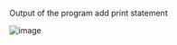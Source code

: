 Output of the program add print statement

![image](https://github.com/user-attachments/assets/1e91d4e2-dcc0-42b5-b46e-a6f241d2001f)
